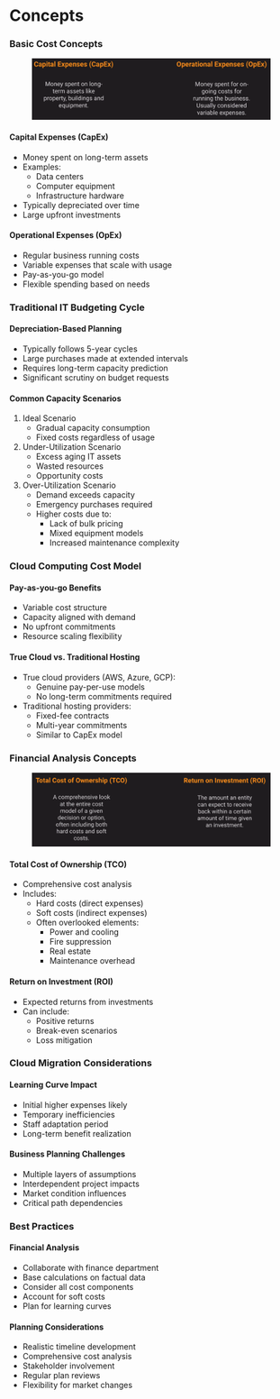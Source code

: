 # Concepts

### Basic Cost Concepts

<figure><img src="../../../.gitbook/assets/image (20).png" alt=""><figcaption></figcaption></figure>

#### Capital Expenses (CapEx)

* Money spent on long-term assets
* Examples:
  * Data centers
  * Computer equipment
  * Infrastructure hardware
* Typically depreciated over time
* Large upfront investments

#### Operational Expenses (OpEx)

* Regular business running costs
* Variable expenses that scale with usage
* Pay-as-you-go model
* Flexible spending based on needs

### Traditional IT Budgeting Cycle

#### Depreciation-Based Planning

* Typically follows 5-year cycles
* Large purchases made at extended intervals
* Requires long-term capacity prediction
* Significant scrutiny on budget requests

#### Common Capacity Scenarios

1. Ideal Scenario
   * Gradual capacity consumption
   * Fixed costs regardless of usage
2. Under-Utilization Scenario
   * Excess aging IT assets
   * Wasted resources
   * Opportunity costs
3. Over-Utilization Scenario
   * Demand exceeds capacity
   * Emergency purchases required
   * Higher costs due to:
     * Lack of bulk pricing
     * Mixed equipment models
     * Increased maintenance complexity

### Cloud Computing Cost Model

#### Pay-as-you-go Benefits

* Variable cost structure
* Capacity aligned with demand
* No upfront commitments
* Resource scaling flexibility

#### True Cloud vs. Traditional Hosting

* True cloud providers (AWS, Azure, GCP):
  * Genuine pay-per-use models
  * No long-term commitments required
* Traditional hosting providers:
  * Fixed-fee contracts
  * Multi-year commitments
  * Similar to CapEx model

### Financial Analysis Concepts

<figure><img src="../../../.gitbook/assets/image (19).png" alt=""><figcaption></figcaption></figure>

#### Total Cost of Ownership (TCO)

* Comprehensive cost analysis
* Includes:
  * Hard costs (direct expenses)
  * Soft costs (indirect expenses)
  * Often overlooked elements:
    * Power and cooling
    * Fire suppression
    * Real estate
    * Maintenance overhead

#### Return on Investment (ROI)

* Expected returns from investments
* Can include:
  * Positive returns
  * Break-even scenarios
  * Loss mitigation

### Cloud Migration Considerations

#### Learning Curve Impact

* Initial higher expenses likely
* Temporary inefficiencies
* Staff adaptation period
* Long-term benefit realization

#### Business Planning Challenges

* Multiple layers of assumptions
* Interdependent project impacts
* Market condition influences
* Critical path dependencies

### Best Practices

#### Financial Analysis

* Collaborate with finance department
* Base calculations on factual data
* Consider all cost components
* Account for soft costs
* Plan for learning curves

#### Planning Considerations

* Realistic timeline development
* Comprehensive cost analysis
* Stakeholder involvement
* Regular plan reviews
* Flexibility for market changes
